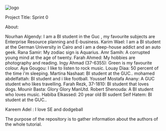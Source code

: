 ![logo](https://thumb.ibb.co/e5V2vn/tut_logo.png)

Project Title:
Sprint 0

About:


Nourhan Algendy: I am a BI student in the Guc , my favourite subjects are Enterprise Resource planning and E-business.
Karim Wael: I am a BI student at the German University in Cairo and i am a deep-house addict and an auto geek. 
Rana Samir: My zodiac sign is Aquarius.
Amr Samih: A corrupted young mind at the age of twenty.
Farah Ahmed: My hobbies are photography and reading.
Ingy Ahmad (37-6355): Green is my favourite colour.
Aya Gougou: I like to listen to rock music.
Louay Diaa: 50 percent of the time i'm sleeping.
Martina Nashaat: BI student at the GUC..
mohamed abdelfattah: BI student and i like football.
Youssef Mostafa Anany: A GUC student who likes travelling.
Farah Rezk, 37-1810: BI student that loves dogs.
Mounir Basta: Glory Glory ManUtd.
Robert Shenouda: A BI student who loves music.
Habiba Elkassed: 20 year old BI sudent 
Seif Hatem: BI student at the GUC..

Kareem Adel : I love SE and dodgeball

The purpose of the repository is to gather information about the authors of the whole tutorial.

